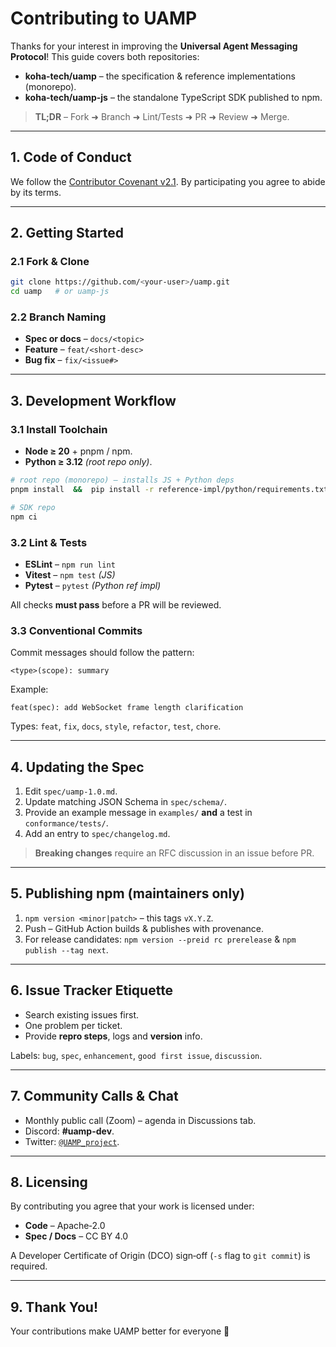 # Contributing to UAMP

Thanks for your interest in improving the **Universal Agent Messaging Protocol**!  This guide covers both repositories:

* **koha-tech/uamp** – the specification & reference implementations (monorepo).
* **koha-tech/uamp-js** – the standalone TypeScript SDK published to npm.

> **TL;DR** – Fork ➜ Branch ➜ Lint/Tests ➜ PR ➜ Review ➜ Merge.

---

## 1. Code of Conduct

We follow the [Contributor Covenant v2.1](CODE_OF_CONDUCT.md). By participating you agree to abide by its terms.

---

## 2. Getting Started

### 2.1 Fork & Clone

```bash
git clone https://github.com/<your-user>/uamp.git
cd uamp   # or uamp-js
```

### 2.2 Branch Naming

* **Spec or docs** – `docs/<topic>`
* **Feature** – `feat/<short-desc>`
* **Bug fix** – `fix/<issue#>`

---

## 3. Development Workflow

### 3.1 Install Toolchain

* **Node ≥ 20** + pnpm / npm.
* **Python ≥ 3.12** *(root repo only)*.

```bash
# root repo (monorepo) – installs JS + Python deps
pnpm install  &&  pip install -r reference-impl/python/requirements.txt

# SDK repo
npm ci
```

### 3.2 Lint & Tests

* **ESLint** – `npm run lint`
* **Vitest** – `npm test` *(JS)*
* **Pytest** – `pytest` *(Python ref impl)*

All checks **must pass** before a PR will be reviewed.

### 3.3 Conventional Commits

Commit messages should follow the pattern:

```
<type>(scope): summary
```

Example:

```
feat(spec): add WebSocket frame length clarification
```

Types: `feat`, `fix`, `docs`, `style`, `refactor`, `test`, `chore`.

---

## 4. Updating the Spec

1. Edit `spec/uamp-1.0.md`.
2. Update matching JSON Schema in `spec/schema/`.
3. Provide an example message in `examples/` **and** a test in `conformance/tests/`.
4. Add an entry to `spec/changelog.md`.

> **Breaking changes** require an RFC discussion in an issue before PR.

---

## 5. Publishing npm (maintainers only)

1. `npm version <minor|patch>` – this tags `vX.Y.Z`.
2. Push – GitHub Action builds & publishes with provenance.
3. For release candidates: `npm version --preid rc prerelease` & `npm publish --tag next`.

---

## 6. Issue Tracker Etiquette

* Search existing issues first.
* One problem per ticket.
* Provide **repro steps**, logs and **version** info.

Labels: `bug`, `spec`, `enhancement`, `good first issue`, `discussion`.

---

## 7. Community Calls & Chat

* Monthly public call (Zoom) – agenda in Discussions tab.
* Discord: **#uamp-dev**.
* Twitter: [`@UAMP_project`](https://twitter.com/UAMP_project).

---

## 8. Licensing

By contributing you agree that your work is licensed under:

* **Code** – Apache‑2.0
* **Spec / Docs** – CC BY 4.0

A Developer Certificate of Origin (DCO) sign‑off (`-s` flag to `git commit`) is required.

---

## 9. Thank You!

Your contributions make UAMP better for everyone 🙏
